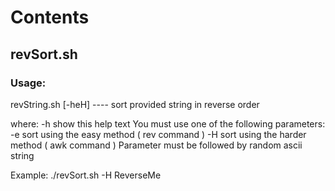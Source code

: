 # Contents

## revSort.sh

### Usage:

revString.sh [-heH] <string> ---- sort provided string in reverse order

where:
 -h  show this help text
You must use one of the following parameters:
 -e  sort using the easy method ( rev command )
 -H  sort using the harder method ( awk command )
Parameter must be followed by <string>
 <string> random ascii string

Example:
./revSort.sh -H ReverseMe
